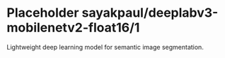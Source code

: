# Placeholder sayakpaul/deeplabv3-mobilenetv2-float16/1
Lightweight deep learning model for semantic image segmentation.

<!-- module-type: image-segmentation -->
<!-- network-architecture: DeepLab (mobilenetv2_coco_voc_trainval) -->
<!-- dataset: pascal-voc-2012 -->
<!-- fine-tunable: false -->
<!-- language: en -->
<!-- license: Apache-2.0 -->